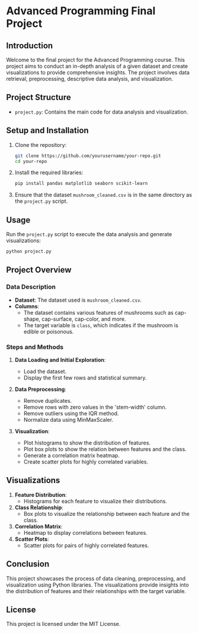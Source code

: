 
# Advanced Programming Final Project

## Introduction

Welcome to the final project for the Advanced Programming course. This project aims to conduct an in-depth analysis of a given dataset and create visualizations to provide comprehensive insights. The project involves data retrieval, preprocessing, descriptive data analysis, and visualization.

## Project Structure

- `project.py`: Contains the main code for data analysis and visualization.

## Setup and Installation

1. Clone the repository:
    ```sh
    git clone https://github.com/yourusername/your-repo.git
    cd your-repo
    ```

2. Install the required libraries:
    ```sh
    pip install pandas matplotlib seaborn scikit-learn
    ```

3. Ensure that the dataset `mushroom_cleaned.csv` is in the same directory as the `project.py` script.

## Usage

Run the `project.py` script to execute the data analysis and generate visualizations:
```sh
python project.py
```

## Project Overview

### Data Description

- **Dataset**: The dataset used is `mushroom_cleaned.csv`.
- **Columns**:
  - The dataset contains various features of mushrooms such as cap-shape, cap-surface, cap-color, and more.
  - The target variable is `class`, which indicates if the mushroom is edible or poisonous.

### Steps and Methods

1. **Data Loading and Initial Exploration**:
    - Load the dataset.
    - Display the first few rows and statistical summary.

2. **Data Preprocessing**:
    - Remove duplicates.
    - Remove rows with zero values in the 'stem-width' column.
    - Remove outliers using the IQR method.
    - Normalize data using MinMaxScaler.

3. **Visualization**:
    - Plot histograms to show the distribution of features.
    - Plot box plots to show the relation between features and the class.
    - Generate a correlation matrix heatmap.
    - Create scatter plots for highly correlated variables.

## Visualizations

1. **Feature Distribution**:
    - Histograms for each feature to visualize their distributions.
2. **Class Relationship**:
    - Box plots to visualize the relationship between each feature and the class.
3. **Correlation Matrix**:
    - Heatmap to display correlations between features.
4. **Scatter Plots**:
    - Scatter plots for pairs of highly correlated features.

## Conclusion

This project showcases the process of data cleaning, preprocessing, and visualization using Python libraries. The visualizations provide insights into the distribution of features and their relationships with the target variable.

## License

This project is licensed under the MIT License.
